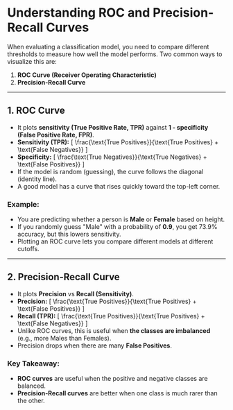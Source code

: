 # Understanding ROC and Precision-Recall Curves

When evaluating a classification model, you need to compare different thresholds to measure how well the model performs. Two common ways to visualize this are:

1. **ROC Curve (Receiver Operating Characteristic)**
2. **Precision-Recall Curve**

---

## 1. ROC Curve
- It plots **sensitivity (True Positive Rate, TPR)** against **1 - specificity (False Positive Rate, FPR)**.
- **Sensitivity (TPR):**
  \[ \frac{\text{True Positives}}{\text{True Positives} + \text{False Negatives}} \]
- **Specificity:**
  \[ \frac{\text{True Negatives}}{\text{True Negatives} + \text{False Positives}} \]
- If the model is random (guessing), the curve follows the diagonal (identity line).
- A good model has a curve that rises quickly toward the top-left corner.

### Example:
- You are predicting whether a person is **Male** or **Female** based on height.
- If you randomly guess "Male" with a probability of **0.9**, you get 73.9% accuracy, but this lowers sensitivity.
- Plotting an ROC curve lets you compare different models at different cutoffs.

---

## 2. Precision-Recall Curve
- It plots **Precision** vs **Recall (Sensitivity)**.
- **Precision:**
  \[ \frac{\text{True Positives}}{\text{True Positives} + \text{False Positives}} \]
- **Recall (TPR):**
  \[ \frac{\text{True Positives}}{\text{True Positives} + \text{False Negatives}} \]
- Unlike ROC curves, this is useful when **the classes are imbalanced** (e.g., more Males than Females).
- Precision drops when there are many **False Positives**.

### Key Takeaway:
- **ROC curves** are useful when the positive and negative classes are balanced.
- **Precision-Recall curves** are better when one class is much rarer than the other.
